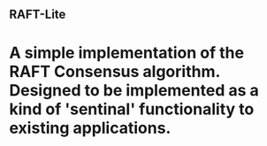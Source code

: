 ## RAFT-Lite
# A simple implementation of the RAFT Consensus algorithm. Designed to be implemented as a kind of 'sentinal' functionality to existing applications. 
